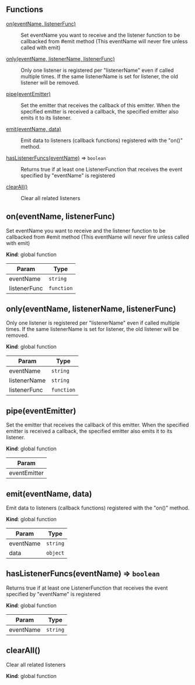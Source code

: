 ## Functions

<dl>
<dt><a href="#on">on(eventName, listenerFunc)</a></dt>
<dd><p>Set eventName you want to receive and the listener function to be callbacked from #emit method
 (This eventName will never fire unless called with emit)</p>
</dd>
<dt><a href="#only">only(eventName, listenerName, listenerFunc)</a></dt>
<dd><p>Only one listener is registered per &quot;listenerName&quot; even if called multiple times.
If the same listenerName is set for listener, the old listener will be removed.</p>
</dd>
<dt><a href="#pipe">pipe(eventEmitter)</a></dt>
<dd><p>Set the emitter that receives the callback of this emitter.
When the specified emitter is received a callback, the specified emitter also emits it to its listener.</p>
</dd>
<dt><a href="#emit">emit(eventName, data)</a></dt>
<dd><p>Emit data to listeners (callback functions) registered with the &quot;on()&quot; method.</p>
</dd>
<dt><a href="#hasListenerFuncs">hasListenerFuncs(eventName)</a> ⇒ <code>boolean</code></dt>
<dd><p>Returns true if at least one ListenerFunction that receives the event specified by &quot;eventName&quot; is registered</p>
</dd>
<dt><a href="#clearAll">clearAll()</a></dt>
<dd><p>Clear all related listeners</p>
</dd>
</dl>

<a name="on"></a>

## on(eventName, listenerFunc)
Set eventName you want to receive and the listener function to be callbacked from #emit method
 (This eventName will never fire unless called with emit)

**Kind**: global function  

| Param | Type |
| --- | --- |
| eventName | <code>string</code> | 
| listenerFunc | <code>function</code> | 

<a name="only"></a>

## only(eventName, listenerName, listenerFunc)
Only one listener is registered per "listenerName" even if called multiple times.
If the same listenerName is set for listener, the old listener will be removed.

**Kind**: global function  

| Param | Type |
| --- | --- |
| eventName | <code>string</code> | 
| listenerName | <code>string</code> | 
| listenerFunc | <code>function</code> | 

<a name="pipe"></a>

## pipe(eventEmitter)
Set the emitter that receives the callback of this emitter.
When the specified emitter is received a callback, the specified emitter also emits it to its listener.

**Kind**: global function  

| Param |
| --- |
| eventEmitter | 

<a name="emit"></a>

## emit(eventName, data)
Emit data to listeners (callback functions) registered with the "on()" method.

**Kind**: global function  

| Param | Type |
| --- | --- |
| eventName | <code>string</code> | 
| data | <code>object</code> | 

<a name="hasListenerFuncs"></a>

## hasListenerFuncs(eventName) ⇒ <code>boolean</code>
Returns true if at least one ListenerFunction that receives the event specified by "eventName" is registered

**Kind**: global function  

| Param | Type |
| --- | --- |
| eventName | <code>string</code> | 

<a name="clearAll"></a>

## clearAll()
Clear all related listeners

**Kind**: global function  
